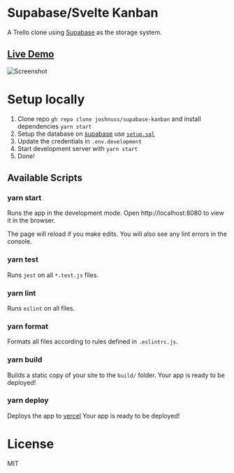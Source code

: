 # Supabase/Svelte Kanban

A Trello clone using [Supabase](https://supabase.io) as the storage system.

## [Live Demo](https://supabase-kanban.vercel.app/)

![Screenshot](https://github.com/joshnuss/supabase-kanban/blob/master/screenshot.png)

# Setup locally

1. Clone repo `gh repo clone joshnuss/supabase-kanban` and install dependencies `yarn start`
2. Setup the database on [supabase](https://supabase.io) use [`setup.sql`](https://github.com/joshnuss/supabase-kanban/blob/master/setup.sql)
3. Update the credentials in `.env.development`
4. Start development server with `yarn start`
5. Done!

## Available Scripts

### yarn start

Runs the app in the development mode.
Open http://localhost:8080 to view it in the browser.

The page will reload if you make edits.
You will also see any lint errors in the console.

### yarn test

Runs `jest` on all `*.test.js` files.

### yarn lint

Runs `eslint` on all files.

### yarn format

Formats all files according to rules defined in `.eslintrc.js`.

### yarn build

Builds a static copy of your site to the `build/` folder.
Your app is ready to be deployed!

### yarn deploy

Deploys the app to [vercel](https://vercel.com)
Your app is ready to be deployed!

# License

MIT

